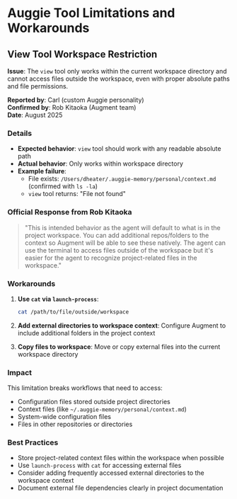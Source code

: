 # Auggie Tool Limitations and Workarounds


## View Tool Workspace Restriction

**Issue**: The `view` tool only works within the current workspace directory and cannot access files outside the workspace, even with proper absolute paths and file permissions.

**Reported by**: Carl (custom Auggie personality)  
**Confirmed by**: Rob Kitaoka (Augment team)  
**Date**: August 2025

### Details

- **Expected behavior**: `view` tool should work with any readable absolute path
- **Actual behavior**: Only works within workspace directory
- **Example failure**:
  - File exists: `/Users/dheater/.auggie-memory/personal/context.md` (confirmed with `ls -la`)
  - `view` tool returns: "File not found"

### Official Response from Rob Kitaoka

> "This is intended behavior as the agent will default to what is in the project workspace. You can add additional repos/folders to the context so Augment will be able to see these natively. The agent can use the terminal to access files outside of the workspace but it's easier for the agent to recognize project-related files in the workspace."

### Workarounds

1. **Use `cat` via `launch-process`**: 
   ```bash
   cat /path/to/file/outside/workspace
   ```

2. **Add external directories to workspace context**: Configure Augment to include additional folders in the project context

3. **Copy files to workspace**: Move or copy external files into the current workspace directory

### Impact

This limitation breaks workflows that need to access:
- Configuration files stored outside project directories
- Context files (like `~/.auggie-memory/personal/context.md`)
- System-wide configuration files
- Files in other repositories or directories

### Best Practices

- Store project-related context files within the workspace when possible
- Use `launch-process` with `cat` for accessing external files
- Consider adding frequently accessed external directories to the workspace context
- Document external file dependencies clearly in project documentation
